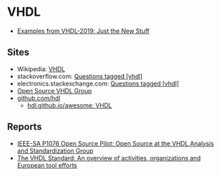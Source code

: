 # VHDL

- [Examples from VHDL-2019: Just the New Stuff](https://gitlab.com/synthworks/VHDL_2019)

## Sites

- Wikipedia: [VHDL](https://en.wikipedia.org/wiki/VHDL)
- stackoverflow.com: [Questions tagged [vhdl]](https://stackoverflow.com/questions/tagged/vhdl)
- electronics.stackexchange.com: [Questions tagged [vhdl]](https://electronics.stackexchange.com/questions/tagged/vhdl)
- [Open Source VHDL Group](https://github.com/vhdl/)
- [github.com/hdl](https://github.com/hdl)
  - [hdl.github.io/awesome: VHDL](https://hdl.github.io/awesome/tags/vhdl/)

## Reports

* [IEEE-SA P1076 Open Source Pilot: Open Source at the VHDL Analysis and Standardization Group](https://slides.com/paebbels/ieee-open-source-forum-vienna-ieee-p1076-open-source-pilot-2018-05-16#/7)
* [The VHDL Standard: An overview of activities, organizations and European tool efforts](http://microelectronics.esa.int/vhdl/doc/VHDLReport.pdf)
